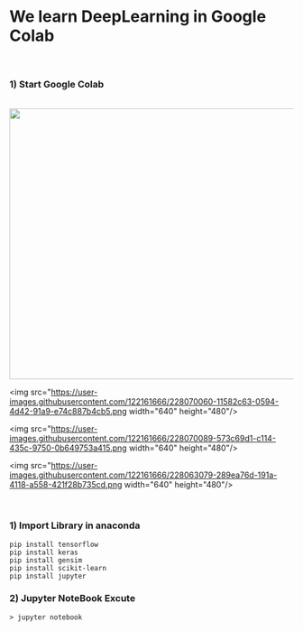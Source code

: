 # We learn DeepLearning in Google Colab

<br/>

### 1) Start Google Colab

<br/>

<img src=https://user-images.githubusercontent.com/122161666/228062485-e734d64e-6f2e-4148-b654-46a48994ed46.png  width="640" height="480"/>

<img src="https://user-images.githubusercontent.com/122161666/228070060-11582c63-0594-4d42-91a9-e74c887b4cb5.png width="640" height="480"/>

<img src="https://user-images.githubusercontent.com/122161666/228070089-573c69d1-c114-435c-9750-0b649753a415.png width="640" height="480"/>

<img src="https://user-images.githubusercontent.com/122161666/228063079-289ea76d-191a-4118-a558-421f28b735cd.png  width="640" height="480"/>

<br/>




### 1) Import Library  in anaconda

    pip install tensorflow
    pip install keras
    pip install gensim
    pip install scikit-learn
    pip install jupyter
    
  ### 2) Jupyter NoteBook Excute
  
    > jupyter notebook
    
   
  


